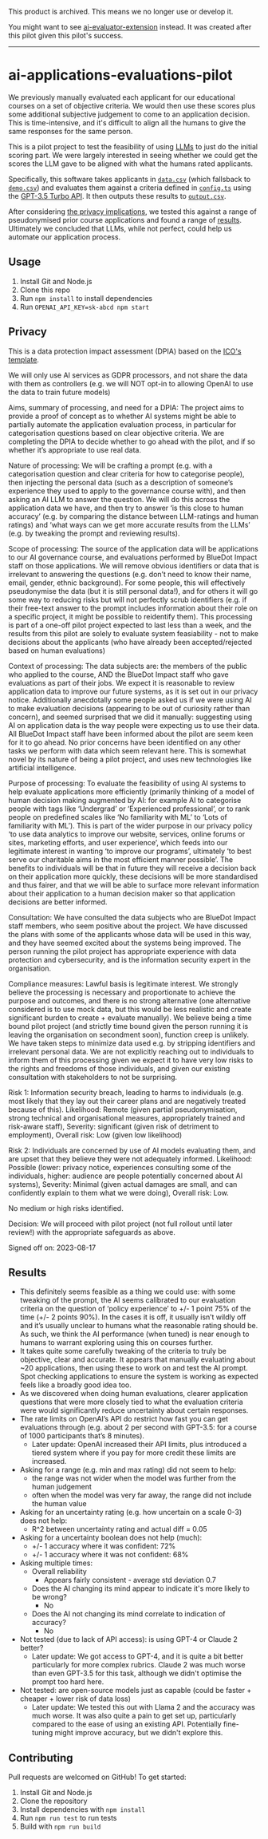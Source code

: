 This product is archived. This means we no longer use or develop it.

You might want to see [ai-evaluator-extension](https://github.com/bluedotimpact/ai-evaluator-extension) instead. It was created after this pilot given this pilot's success.

---

# ai-applications-evaluations-pilot

We previously manually evaluated each applicant for our educational courses on a set of objective criteria. We would then use these scores plus some additional subjective judgement to come to an application decision. This is time-intensive, and it's difficult to align all the humans to give the same responses for the same person.

This is a pilot project to test the feasibility of using [LLMs](https://en.wikipedia.org/wiki/Large_language_model) to just do the initial scoring part. We were largely interested in seeing whether we could get the scores the LLM gave to be aligned with what the humans rated applicants.

Specifically, this software takes applicants in [`data.csv`](./data.csv) (which fallsback to [`demo.csv`](./demo.csv)) and evaluates them against a criteria defined in [`config.ts`](./src/config.ts) using the [GPT-3.5 Turbo API](https://platform.openai.com/docs/models/gpt-3-5-turbo). It then outputs these results to [`output.csv`](./output.csv).

After considering [the privacy implications](#privacy), we tested this against a range of pseudonymised prior course applications and found a range of [results](#results). Ultimately we concluded that LLMs, while not perfect, could help us automate our application process.

## Usage

1. Install Git and Node.js
2. Clone this repo
3. Run `npm install` to install dependencies
4. Run `OPENAI_API_KEY=sk-abcd npm start`

## Privacy

This is a data protection impact assessment (DPIA) based on the [ICO's template](https://ico.org.uk/media/for-organisations/documents/2553993/dpia-template.docx).

We will only use AI services as GDPR processors, and not share the data with them as controllers (e.g. we will NOT opt-in to allowing OpenAI to use the data to train future models)

Aims, summary of processing, and need for a DPIA: The project aims to provide a proof of concept as to whether AI systems might be able to partially automate the application evaluation process, in particular for categorisation questions based on clear objective criteria. We are completing the DPIA to decide whether to go ahead with the pilot, and if so whether it’s appropriate to use real data.

Nature of processing: We will be crafting a prompt (e.g. with a categorisation question and clear criteria for how to categorise people), then injecting the personal data (such as a description of someone’s experience they used to apply to the governance course with), and then asking an AI LLM to answer the question. We will do this across the application data we have, and then try to answer ‘is this close to human accuracy’ (e.g. by comparing the distance between LLM-ratings and human ratings) and ‘what ways can we get more accurate results from the LLMs’ (e.g. by tweaking the prompt and reviewing results).

Scope of processing: The source of the application data will be applications to our AI governance course, and evaluations performed by BlueDot Impact staff on those applications. We will remove obvious identifiers or data that is irrelevant to answering the questions (e.g. don’t need to know their name, email, gender, ethnic background). For some people, this will effectively pseudonymise the data (but it is still personal data!), and for others it will go some way to reducing risks but will not perfectly scrub identifiers (e.g. if their free-text answer to the prompt includes information about their role on a specific project, it might be possible to reidentify them). This processing is part of a one-off pilot project expected to last less than a week, and the results from this pilot are solely to evaluate system feasiability - not to make decisions about the applicants (who have already been accepted/rejected based on human evaluations)

Context of processing: The data subjects are: the members of the public who applied to the course, AND the BlueDot Impact staff who gave evaluations as part of their jobs. We expect it is reasonable to review application data to improve our future systems, as it is set out in our privacy notice. Additionally anecdotally some people asked us if we were using AI to make evaluation decisions (appearing to be out of curiosity rather than concern), and seemed surprised that we did it manually: suggesting using AI on application data is the way people were expecting us to use their data. All BlueDot Impact staff have been informed about the pilot are seem keen for it to go ahead. No prior concerns have been identified on any other tasks we perform with data which seem relevant here. This is somewhat novel by its nature of being a pilot project, and uses new technologies like artificial intelligence.

Purpose of processing: To evaluate the feasibility of using AI systems to help evaluate applications more efficiently (primarily thinking of a model of human decision making augmented by AI: for example AI to categorise people with tags like ‘Undergrad’ or ‘Experienced professional’, or to rank people on predefined scales like ‘No familiarity with ML’ to ‘Lots of familiarity with ML’). This is part of the wider purpose in our privacy policy ‘to use data analytics to improve our website, services, online forums or sites, marketing efforts, and user experience’, which feeds into our legitimate interest in wanting ‘to improve our programs’, ultimately ‘to best serve our charitable aims in the most efficient manner possible’. The benefits to individuals will be that in future they will receive a decision back on their application more quickly, these decisions will be more standardised and thus fairer, and that we will be able to surface more relevant information about their application to a human decision maker so that application decisions are better informed.

Consultation: We have consulted the data subjects who are BlueDot Impact staff members, who seem positive about the project. We have discussed the plans with some of the applicants whose data will be used in this way, and they have seemed excited about the systems being improved. The person running the pilot project has appropriate experience with data protection and cybersecurity, and is the information security expert in the organisation.

Compliance measures: Lawful basis is legitimate interest. We strongly believe the processing is necessary and proportionate to achieve the purpose and outcomes, and there is no strong alternative (one alternative considered is to use mock data, but this would be less realistic and create significant burden to create + evaluate manually). We believe being a time bound pilot project (and strictly time bound given the person running it is leaving the organisation on secondment soon), function creep is unlikely. We have taken steps to minimize data used e.g. by stripping identifiers and irrelevant personal data. We are not explicitly reaching out to individuals to inform them of this processing given we expect it to have very low risks to the rights and freedoms of those individuals, and given our existing consultation with stakeholders to not be surprising.

Risk 1: Information security breach, leading to harms to individuals (e.g. most likely that they lay out their career plans and are negatively treated because of this). Likelihood: Remote (given partial pseudonymisation, strong technical and organisational measures, appropriately trained and risk-aware staff), Severity: significant (given risk of detriment to employment), Overall risk: Low (given low likelihood)

Risk 2: Individuals are concerned by use of AI models evaluating them, and are upset that they believe they were not adequately informed. Likelihood: Possible (lower: privacy notice, experiences consulting some of the individuals, higher: audience are people potentially concerned about AI systems), Severity: Minimal (given actual damages are small, and can confidently explain to them what we were doing), Overall risk: Low.

No medium or high risks identified.

Decision: We will proceed with pilot project (not full rollout until later review!) with the appropriate safeguards as above.

Signed off on: 2023-08-17

## Results

- This definitely seems feasible as a thing we could use: with some tweaking of the prompt, the AI seems calibrated to our evaluation criteria on the question of ‘policy experience’ to +/- 1 point 75% of the time (+/- 2 points 90%). In the cases it is off, it usually isn’t wildly off and it’s usually unclear to humans what the reasonable rating should be. As such, we think the AI performance (when tuned) is near enough to humans to warrant exploring using this on courses further.
- It takes quite some carefully tweaking of the criteria to truly be objective, clear and accurate. It appears that manually evaluating about ~20 applications, then using these to work on and test the AI prompt. Spot checking applications to ensure the system is working as expected feels like a broadly good idea too.
- As we discovered when doing human evaluations, clearer application questions that were more closely tied to what the evaluation criteria were would significantly reduce uncertainty about certain responses.
- The rate limits on OpenAI’s API do restrict how fast you can get evaluations through (e.g. about 2 per second with GPT-3.5: for a course of 1000 participants that’s 8 minutes).
  - Later update: OpenAI increased their API limits, plus introduced a tiered system where if you pay for more credit these limits are increased.
- Asking for a range (e.g. min and max rating) did not seem to help:
    - the range was not wider when the model was further from the human judgement
    - often when the model was very far away, the range did not include the human value
- Asking for an uncertainty rating (e.g. how uncertain on a scale 0-3) does not help:
    - R^2 between uncertainty rating and actual diff = 0.05
- Asking for a uncertainty boolean does not help (much):
    - +/- 1 accuracy where it was confident: 72%
    - +/- 1 accuracy where it was not confident: 68%
- Asking multiple times:
    - Overall reliability
        - Appears fairly consistent - average std deviation 0.7
    - Does the AI changing its mind appear to indicate it's more likely to be wrong?
        - No
    - Does the AI not changing its mind correlate to indication of accuracy?
        - No
- Not tested (due to lack of API access): is using GPT-4 or Claude 2 better?
  - Later update: We got access to GPT-4, and it is quite a bit better particularly for more complex rubrics. Claude 2 was much worse than even GPT-3.5 for this task, although we didn't optimise the prompt too hard here.
- Not tested: are open-source models just as capable (could be faster + cheaper + lower risk of data loss)
  - Later update: We tested this out with Llama 2 and the accuracy was much worse. It was also quite a pain to get set up, particularly compared to the ease of using an existing API. Potentially fine-tuning might improve accuracy, but we didn't explore this.

## Contributing

Pull requests are welcomed on GitHub! To get started:

1. Install Git and Node.js
2. Clone the repository
3. Install dependencies with `npm install`
4. Run `npm run test` to run tests
5. Build with `npm run build`
